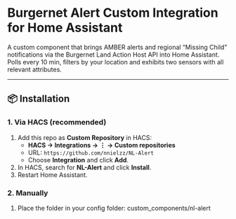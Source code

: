 # Burgernet Alert Custom Integration for Home Assistant

A custom component that brings AMBER alerts and regional “Missing Child” notifications via the Burgernet Land Action Host API into Home Assistant. Polls every 10 min, filters by your location and exhibits two sensors with all relevant attributes.

---

## 📦 Installation

### 1. Via HACS (recommended)
1. Add this repo as **Custom Repository** in HACS:
   - **HACS → Integrations → ⋮ → Custom repositories**  
   - URL: `https://github.com/nnielzz/NL-Alert`  
   - Choose **Integration** and click **Add**.
2. In HACS, search for **NL-Alert** and click **Install**.
3. Restart Home Assistant.

### 2. Manually
1. Place the folder in your config folder: custom_components/nl-alert
